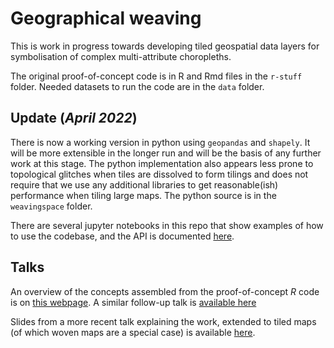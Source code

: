 # Geographical weaving
This is work in progress towards developing tiled geospatial data layers for symbolisation of complex multi-attribute choropleths.  

The original proof-of-concept code is in R and Rmd files in the `r-stuff` folder. Needed datasets to run the code are in the `data` folder.

## **Update** (*April 2022*) 
There is now a working version in python using `geopandas` and `shapely`. It will be more extensible in the longer run and will be the basis of any further work at this stage. The python implementation also appears less prone to topological glitches when tiles are dissolved to form tilings and does not require that we use any additional libraries to get reasonable(ish) performance when tiling large maps. The python source is in the `weavingspace` folder. 

There are several jupyter notebooks in this repo that show examples of how to use the codebase, and the API is documented [here](https://dosull.github.io/weaving-space/doc/weavingspace.html).

## Talks
An overview of the concepts assembled from the proof-of-concept _R_ code is on [this webpage](https://dosull.github.io/weaving-space/NZCS-Nov-2021/make-weave-map.html). A similar follow-up talk is [available here](https://dosull.github.io/weaving-space/Palmerston-North-Nov-2022/slides/index.html)

Slides from a more recent talk explaining the work, extended to tiled maps (of which woven maps are a special case) is available [here](https://dosull.github.io/weaving-space/Palmerston-North-Nov-2022/slides/).

